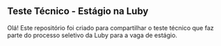 ## Teste Técnico - Estágio na Luby
Olá! Este repositório foi criado para compartilhar o teste técnico que faz parte do processo seletivo da Luby para a vaga de estágio.
